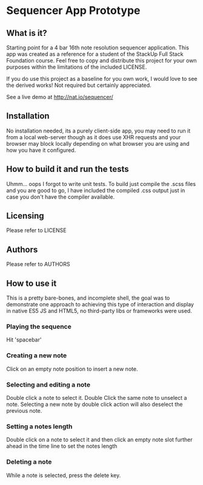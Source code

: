 # Sequencer App Prototype
## What is it?
Starting point for a 4 bar 16th note resolution sequencer
application. This app was created as a reference for a student of the
StackUp Full Stack Foundation course. Feel free to copy and distribute
this project for your own purposes within the limitations of the
included LICENSE.

If you do use this project as a baseline for you own work, I would love
to see the derived works! Not required but certainly appreciated.

See a live demo at http://nat.io/sequencer/

## Installation
No installation needed, its a purely client-side app, you may need to
run it from a local web-server though as it does use XHR requests and
your browser may block locally depending on what browser you are using
and how you have it configured.

## How to build it and run the tests
Uhmm... oops I forgot to write unit tests. To build just compile the
.scss files and you are good to go, I have included the compiled .css
output just in case you don't have the compiler available.

## Licensing
Please refer to LICENSE

## Authors
Please refer to AUTHORS

## How to use it
This is a pretty bare-bones, and incomplete shell, the goal was to
demonstrate one approach to achieving this type of interaction and
display in native ES5 JS and HTML5, no third-party libs or frameworks
were used.

### Playing the sequence
Hit 'spacebar'

### Creating a new note

Click on an empty note position to insert a new note.

### Selecting and editing a note

Double click a note to select it. Double Click the same note to unselect
a note. Selecting a new note by double click action will also deselect
the previous note.

### Setting a notes length

Double click on a note to select it and then click an empty note slot
further ahead in the time line to set the notes length

### Deleting a note

While a note is selected, press the delete key.